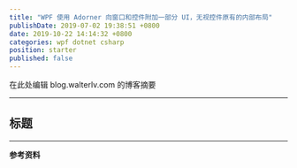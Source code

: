 ```yaml
---
title: "WPF 使用 Adorner 向窗口和控件附加一部分 UI，无视控件原有的内部布局"
publishDate: 2019-07-02 19:38:51 +0800
date: 2019-10-22 14:14:32 +0800
categories: wpf dotnet csharp
position: starter
published: false
---
```


在此处编辑 blog.walterlv.com 的博客摘要

---

<div id="toc"></div>

## 标题

---

**参考资料**